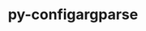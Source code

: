 ---
title: "py-configargparse"
layout: cache
categories: [package, develop]
meta: {"versions": ["1.7"], "compilers": ["apple-clang@=15.0.0", "gcc@=10.2.1", "gcc@=7.3.1", "gcc@=7.5.0"], "oss": ["amzn2", "centos7", "ubuntu18.04", "ventura"], "platforms": ["darwin", "linux"], "targets": ["aarch64", "neoverse_n1", "x86_64_v3"], "stacks": ["aws-isc", "aws-isc-aarch64", "developer-tools", "developer-tools-darwin", "developer-tools-manylinux2014", "root"], "num_specs": 32, "num_specs_by_stack": {"root": 32, "developer-tools-darwin": 5, "aws-isc-aarch64": 12, "aws-isc": 6, "developer-tools-manylinux2014": 5, "developer-tools": 4}}
spec_details: [{"hash": "4537wy72ehtbxymnhxfqdlswmu33y6lr", "compiler": "apple-clang@=15.0.0", "versions": ["1.7"], "os": "ventura", "platform": "darwin", "target": "aarch64", "variants": ["build_system=python_pip"], "stacks": ["root", "developer-tools-darwin"], "size": "-", "tarball": "https://binaries.spack.io/develop/build_cache/darwin-ventura-aarch64/apple-clang-15.0.0/py-configargparse-1.7/darwin-ventura-aarch64-apple-clang-15.0.0-py-configargparse-1.7-4537wy72ehtbxymnhxfqdlswmu33y6lr.spack"}, {"hash": "agnndnikk4qxmomq3qdtnuqgnrnl2vyq", "compiler": "apple-clang@=15.0.0", "versions": ["1.7"], "os": "ventura", "platform": "darwin", "target": "aarch64", "variants": ["build_system=python_pip"], "stacks": ["root", "developer-tools-darwin"], "size": "-", "tarball": "https://binaries.spack.io/develop/build_cache/darwin-ventura-aarch64/apple-clang-15.0.0/py-configargparse-1.7/darwin-ventura-aarch64-apple-clang-15.0.0-py-configargparse-1.7-agnndnikk4qxmomq3qdtnuqgnrnl2vyq.spack"}, {"hash": "brgj223zkbrbessbnikna4wlgjw5nffj", "compiler": "apple-clang@=15.0.0", "versions": ["1.7"], "os": "ventura", "platform": "darwin", "target": "aarch64", "variants": ["build_system=python_pip"], "stacks": ["root", "developer-tools-darwin"], "size": "-", "tarball": "https://binaries.spack.io/develop/build_cache/darwin-ventura-aarch64/apple-clang-15.0.0/py-configargparse-1.7/darwin-ventura-aarch64-apple-clang-15.0.0-py-configargparse-1.7-brgj223zkbrbessbnikna4wlgjw5nffj.spack"}, {"hash": "smdsotkqxv772svhr5y3fsibha677kxw", "compiler": "apple-clang@=15.0.0", "versions": ["1.7"], "os": "ventura", "platform": "darwin", "target": "aarch64", "variants": ["build_system=python_pip"], "stacks": ["root", "developer-tools-darwin"], "size": "-", "tarball": "https://binaries.spack.io/develop/build_cache/darwin-ventura-aarch64/apple-clang-15.0.0/py-configargparse-1.7/darwin-ventura-aarch64-apple-clang-15.0.0-py-configargparse-1.7-smdsotkqxv772svhr5y3fsibha677kxw.spack"}, {"hash": "vtvcyhkhbgcfs4o2ut7abkoetiz6eagk", "compiler": "apple-clang@=15.0.0", "versions": ["1.7"], "os": "ventura", "platform": "darwin", "target": "aarch64", "variants": ["build_system=python_pip"], "stacks": ["root", "developer-tools-darwin"], "size": "-", "tarball": "https://binaries.spack.io/develop/build_cache/darwin-ventura-aarch64/apple-clang-15.0.0/py-configargparse-1.7/darwin-ventura-aarch64-apple-clang-15.0.0-py-configargparse-1.7-vtvcyhkhbgcfs4o2ut7abkoetiz6eagk.spack"}, {"hash": "2tougw5lcz63vwvqksesbrv6usk5qipd", "compiler": "gcc@=7.3.1", "versions": ["1.7"], "os": "amzn2", "platform": "linux", "target": "aarch64", "variants": ["build_system=python_pip"], "stacks": ["aws-isc-aarch64", "root"], "size": "-", "tarball": "https://binaries.spack.io/develop/build_cache/linux-amzn2-aarch64/gcc-7.3.1/py-configargparse-1.7/linux-amzn2-aarch64-gcc-7.3.1-py-configargparse-1.7-2tougw5lcz63vwvqksesbrv6usk5qipd.spack"}, {"hash": "6z2xn6brmcao7vhxe3hgmw3iznzwwbqx", "compiler": "gcc@=7.3.1", "versions": ["1.7"], "os": "amzn2", "platform": "linux", "target": "aarch64", "variants": ["build_system=python_pip"], "stacks": ["aws-isc-aarch64", "root"], "size": "-", "tarball": "https://binaries.spack.io/develop/build_cache/linux-amzn2-aarch64/gcc-7.3.1/py-configargparse-1.7/linux-amzn2-aarch64-gcc-7.3.1-py-configargparse-1.7-6z2xn6brmcao7vhxe3hgmw3iznzwwbqx.spack"}, {"hash": "aqkpqg6xr22pt6uclcxrjnqey3vmslsf", "compiler": "gcc@=7.3.1", "versions": ["1.7"], "os": "amzn2", "platform": "linux", "target": "aarch64", "variants": ["build_system=python_pip"], "stacks": ["aws-isc-aarch64", "root"], "size": "-", "tarball": "https://binaries.spack.io/develop/build_cache/linux-amzn2-aarch64/gcc-7.3.1/py-configargparse-1.7/linux-amzn2-aarch64-gcc-7.3.1-py-configargparse-1.7-aqkpqg6xr22pt6uclcxrjnqey3vmslsf.spack"}, {"hash": "jv3ncqxetbui65ns2htsrs5qffzom3jb", "compiler": "gcc@=7.3.1", "versions": ["1.7"], "os": "amzn2", "platform": "linux", "target": "aarch64", "variants": ["build_system=python_pip"], "stacks": ["aws-isc-aarch64", "root"], "size": "-", "tarball": "https://binaries.spack.io/develop/build_cache/linux-amzn2-aarch64/gcc-7.3.1/py-configargparse-1.7/linux-amzn2-aarch64-gcc-7.3.1-py-configargparse-1.7-jv3ncqxetbui65ns2htsrs5qffzom3jb.spack"}, {"hash": "nloipvwv6ojcfccjaiuulyxeffafstrm", "compiler": "gcc@=7.3.1", "versions": ["1.7"], "os": "amzn2", "platform": "linux", "target": "aarch64", "variants": ["build_system=python_pip"], "stacks": ["aws-isc-aarch64", "root"], "size": "-", "tarball": "https://binaries.spack.io/develop/build_cache/linux-amzn2-aarch64/gcc-7.3.1/py-configargparse-1.7/linux-amzn2-aarch64-gcc-7.3.1-py-configargparse-1.7-nloipvwv6ojcfccjaiuulyxeffafstrm.spack"}, {"hash": "xagnjqozlead6j2q2yaf5upcl22scqgc", "compiler": "gcc@=7.3.1", "versions": ["1.7"], "os": "amzn2", "platform": "linux", "target": "aarch64", "variants": ["build_system=python_pip"], "stacks": ["aws-isc-aarch64", "root"], "size": "-", "tarball": "https://binaries.spack.io/develop/build_cache/linux-amzn2-aarch64/gcc-7.3.1/py-configargparse-1.7/linux-amzn2-aarch64-gcc-7.3.1-py-configargparse-1.7-xagnjqozlead6j2q2yaf5upcl22scqgc.spack"}, {"hash": "2q52ilmyv45635xgcg3blre3wochvmsd", "compiler": "gcc@=7.3.1", "versions": ["1.7"], "os": "amzn2", "platform": "linux", "target": "neoverse_n1", "variants": ["build_system=python_pip"], "stacks": ["aws-isc-aarch64", "root"], "size": "-", "tarball": "https://binaries.spack.io/develop/build_cache/linux-amzn2-neoverse_n1/gcc-7.3.1/py-configargparse-1.7/linux-amzn2-neoverse_n1-gcc-7.3.1-py-configargparse-1.7-2q52ilmyv45635xgcg3blre3wochvmsd.spack"}, {"hash": "5jlqp7m7cgogvdqsnoozxhba3x2kaxkn", "compiler": "gcc@=7.3.1", "versions": ["1.7"], "os": "amzn2", "platform": "linux", "target": "neoverse_n1", "variants": ["build_system=python_pip"], "stacks": ["aws-isc-aarch64", "root"], "size": "-", "tarball": "https://binaries.spack.io/develop/build_cache/linux-amzn2-neoverse_n1/gcc-7.3.1/py-configargparse-1.7/linux-amzn2-neoverse_n1-gcc-7.3.1-py-configargparse-1.7-5jlqp7m7cgogvdqsnoozxhba3x2kaxkn.spack"}, {"hash": "d3427eokh5bq25imwnuy4lvv5gnjdhon", "compiler": "gcc@=7.3.1", "versions": ["1.7"], "os": "amzn2", "platform": "linux", "target": "neoverse_n1", "variants": ["build_system=python_pip"], "stacks": ["aws-isc-aarch64", "root"], "size": "-", "tarball": "https://binaries.spack.io/develop/build_cache/linux-amzn2-neoverse_n1/gcc-7.3.1/py-configargparse-1.7/linux-amzn2-neoverse_n1-gcc-7.3.1-py-configargparse-1.7-d3427eokh5bq25imwnuy4lvv5gnjdhon.spack"}, {"hash": "es5mknb22ielpwdcaqm3uxnh6awv22an", "compiler": "gcc@=7.3.1", "versions": ["1.7"], "os": "amzn2", "platform": "linux", "target": "neoverse_n1", "variants": ["build_system=python_pip"], "stacks": ["aws-isc-aarch64", "root"], "size": "-", "tarball": "https://binaries.spack.io/develop/build_cache/linux-amzn2-neoverse_n1/gcc-7.3.1/py-configargparse-1.7/linux-amzn2-neoverse_n1-gcc-7.3.1-py-configargparse-1.7-es5mknb22ielpwdcaqm3uxnh6awv22an.spack"}, {"hash": "f3vz567c2vxxavxovrym5vnayozyvve4", "compiler": "gcc@=7.3.1", "versions": ["1.7"], "os": "amzn2", "platform": "linux", "target": "neoverse_n1", "variants": ["build_system=python_pip"], "stacks": ["aws-isc-aarch64", "root"], "size": "-", "tarball": "https://binaries.spack.io/develop/build_cache/linux-amzn2-neoverse_n1/gcc-7.3.1/py-configargparse-1.7/linux-amzn2-neoverse_n1-gcc-7.3.1-py-configargparse-1.7-f3vz567c2vxxavxovrym5vnayozyvve4.spack"}, {"hash": "oz7hvucu7ozlmb7oxvz3elx7ipajzvvi", "compiler": "gcc@=7.3.1", "versions": ["1.7"], "os": "amzn2", "platform": "linux", "target": "neoverse_n1", "variants": ["build_system=python_pip"], "stacks": ["aws-isc-aarch64", "root"], "size": "-", "tarball": "https://binaries.spack.io/develop/build_cache/linux-amzn2-neoverse_n1/gcc-7.3.1/py-configargparse-1.7/linux-amzn2-neoverse_n1-gcc-7.3.1-py-configargparse-1.7-oz7hvucu7ozlmb7oxvz3elx7ipajzvvi.spack"}, {"hash": "ahbzdlrzxedf2oyp5c3dfy7k2c6xh3vn", "compiler": "gcc@=7.3.1", "versions": ["1.7"], "os": "amzn2", "platform": "linux", "target": "x86_64_v3", "variants": ["build_system=python_pip"], "stacks": ["root", "aws-isc"], "size": "-", "tarball": "https://binaries.spack.io/develop/build_cache/linux-amzn2-x86_64_v3/gcc-7.3.1/py-configargparse-1.7/linux-amzn2-x86_64_v3-gcc-7.3.1-py-configargparse-1.7-ahbzdlrzxedf2oyp5c3dfy7k2c6xh3vn.spack"}, {"hash": "fyeosi3bffglcuzqxovfo62x7hn75blo", "compiler": "gcc@=7.3.1", "versions": ["1.7"], "os": "amzn2", "platform": "linux", "target": "x86_64_v3", "variants": ["build_system=python_pip"], "stacks": ["root", "aws-isc"], "size": "-", "tarball": "https://binaries.spack.io/develop/build_cache/linux-amzn2-x86_64_v3/gcc-7.3.1/py-configargparse-1.7/linux-amzn2-x86_64_v3-gcc-7.3.1-py-configargparse-1.7-fyeosi3bffglcuzqxovfo62x7hn75blo.spack"}, {"hash": "tqiz4kyusg4kas37m4diif5uxmrxpetd", "compiler": "gcc@=7.3.1", "versions": ["1.7"], "os": "amzn2", "platform": "linux", "target": "x86_64_v3", "variants": ["build_system=python_pip"], "stacks": ["root", "aws-isc"], "size": "-", "tarball": "https://binaries.spack.io/develop/build_cache/linux-amzn2-x86_64_v3/gcc-7.3.1/py-configargparse-1.7/linux-amzn2-x86_64_v3-gcc-7.3.1-py-configargparse-1.7-tqiz4kyusg4kas37m4diif5uxmrxpetd.spack"}, {"hash": "trnavfqlya6xd74n4qrgekza633dc6oj", "compiler": "gcc@=7.3.1", "versions": ["1.7"], "os": "amzn2", "platform": "linux", "target": "x86_64_v3", "variants": ["build_system=python_pip"], "stacks": ["root", "aws-isc"], "size": "-", "tarball": "https://binaries.spack.io/develop/build_cache/linux-amzn2-x86_64_v3/gcc-7.3.1/py-configargparse-1.7/linux-amzn2-x86_64_v3-gcc-7.3.1-py-configargparse-1.7-trnavfqlya6xd74n4qrgekza633dc6oj.spack"}, {"hash": "x5luedffocn2m6q2ec577tmnjdifeqos", "compiler": "gcc@=7.3.1", "versions": ["1.7"], "os": "amzn2", "platform": "linux", "target": "x86_64_v3", "variants": ["build_system=python_pip"], "stacks": ["root", "aws-isc"], "size": "-", "tarball": "https://binaries.spack.io/develop/build_cache/linux-amzn2-x86_64_v3/gcc-7.3.1/py-configargparse-1.7/linux-amzn2-x86_64_v3-gcc-7.3.1-py-configargparse-1.7-x5luedffocn2m6q2ec577tmnjdifeqos.spack"}, {"hash": "xzr5hb5ev5auhkox3vac7cp4og2vw2wg", "compiler": "gcc@=7.3.1", "versions": ["1.7"], "os": "amzn2", "platform": "linux", "target": "x86_64_v3", "variants": ["build_system=python_pip"], "stacks": ["root", "aws-isc"], "size": "-", "tarball": "https://binaries.spack.io/develop/build_cache/linux-amzn2-x86_64_v3/gcc-7.3.1/py-configargparse-1.7/linux-amzn2-x86_64_v3-gcc-7.3.1-py-configargparse-1.7-xzr5hb5ev5auhkox3vac7cp4og2vw2wg.spack"}, {"hash": "5bsyz5nukfop74o25brczsshuni5cnwi", "compiler": "gcc@=10.2.1", "versions": ["1.7"], "os": "centos7", "platform": "linux", "target": "x86_64_v3", "variants": ["build_system=python_pip"], "stacks": ["root", "developer-tools-manylinux2014"], "size": "-", "tarball": "https://binaries.spack.io/develop/build_cache/linux-centos7-x86_64_v3/gcc-10.2.1/py-configargparse-1.7/linux-centos7-x86_64_v3-gcc-10.2.1-py-configargparse-1.7-5bsyz5nukfop74o25brczsshuni5cnwi.spack"}, {"hash": "cxv4s6buzwpr4imaittzhdlja7teq3xd", "compiler": "gcc@=10.2.1", "versions": ["1.7"], "os": "centos7", "platform": "linux", "target": "x86_64_v3", "variants": ["build_system=python_pip"], "stacks": ["root", "developer-tools-manylinux2014"], "size": "-", "tarball": "https://binaries.spack.io/develop/build_cache/linux-centos7-x86_64_v3/gcc-10.2.1/py-configargparse-1.7/linux-centos7-x86_64_v3-gcc-10.2.1-py-configargparse-1.7-cxv4s6buzwpr4imaittzhdlja7teq3xd.spack"}, {"hash": "hehpzw2ssz5i2p7io7cma7jpllmxsz6e", "compiler": "gcc@=10.2.1", "versions": ["1.7"], "os": "centos7", "platform": "linux", "target": "x86_64_v3", "variants": ["build_system=python_pip"], "stacks": ["root", "developer-tools-manylinux2014"], "size": "-", "tarball": "https://binaries.spack.io/develop/build_cache/linux-centos7-x86_64_v3/gcc-10.2.1/py-configargparse-1.7/linux-centos7-x86_64_v3-gcc-10.2.1-py-configargparse-1.7-hehpzw2ssz5i2p7io7cma7jpllmxsz6e.spack"}, {"hash": "j7queorvoggotilr4clmrorxs2gqquer", "compiler": "gcc@=10.2.1", "versions": ["1.7"], "os": "centos7", "platform": "linux", "target": "x86_64_v3", "variants": ["build_system=python_pip"], "stacks": ["root", "developer-tools-manylinux2014"], "size": "-", "tarball": "https://binaries.spack.io/develop/build_cache/linux-centos7-x86_64_v3/gcc-10.2.1/py-configargparse-1.7/linux-centos7-x86_64_v3-gcc-10.2.1-py-configargparse-1.7-j7queorvoggotilr4clmrorxs2gqquer.spack"}, {"hash": "r7y5iqdomhr2agptqw6vmo2oeb3i3bsh", "compiler": "gcc@=10.2.1", "versions": ["1.7"], "os": "centos7", "platform": "linux", "target": "x86_64_v3", "variants": ["build_system=python_pip"], "stacks": ["root", "developer-tools-manylinux2014"], "size": "-", "tarball": "https://binaries.spack.io/develop/build_cache/linux-centos7-x86_64_v3/gcc-10.2.1/py-configargparse-1.7/linux-centos7-x86_64_v3-gcc-10.2.1-py-configargparse-1.7-r7y5iqdomhr2agptqw6vmo2oeb3i3bsh.spack"}, {"hash": "4cklzzru5m7vhjh5idbfjjgneh4vs2bm", "compiler": "gcc@=7.5.0", "versions": ["1.7"], "os": "ubuntu18.04", "platform": "linux", "target": "x86_64_v3", "variants": ["build_system=python_pip"], "stacks": ["root", "developer-tools"], "size": "-", "tarball": "https://binaries.spack.io/develop/build_cache/linux-ubuntu18.04-x86_64_v3/gcc-7.5.0/py-configargparse-1.7/linux-ubuntu18.04-x86_64_v3-gcc-7.5.0-py-configargparse-1.7-4cklzzru5m7vhjh5idbfjjgneh4vs2bm.spack"}, {"hash": "mpskhjjcegmzdabbxsruljiltebkzpqn", "compiler": "gcc@=7.5.0", "versions": ["1.7"], "os": "ubuntu18.04", "platform": "linux", "target": "x86_64_v3", "variants": ["build_system=python_pip"], "stacks": ["root", "developer-tools"], "size": "-", "tarball": "https://binaries.spack.io/develop/build_cache/linux-ubuntu18.04-x86_64_v3/gcc-7.5.0/py-configargparse-1.7/linux-ubuntu18.04-x86_64_v3-gcc-7.5.0-py-configargparse-1.7-mpskhjjcegmzdabbxsruljiltebkzpqn.spack"}, {"hash": "or6tkb6hw2z5nsqlmwc5hr3wojk6rwjs", "compiler": "gcc@=7.5.0", "versions": ["1.7"], "os": "ubuntu18.04", "platform": "linux", "target": "x86_64_v3", "variants": ["build_system=python_pip"], "stacks": ["root", "developer-tools"], "size": "-", "tarball": "https://binaries.spack.io/develop/build_cache/linux-ubuntu18.04-x86_64_v3/gcc-7.5.0/py-configargparse-1.7/linux-ubuntu18.04-x86_64_v3-gcc-7.5.0-py-configargparse-1.7-or6tkb6hw2z5nsqlmwc5hr3wojk6rwjs.spack"}, {"hash": "uycx2iwbakdxi4ilnvtg745cckvaouey", "compiler": "gcc@=7.5.0", "versions": ["1.7"], "os": "ubuntu18.04", "platform": "linux", "target": "x86_64_v3", "variants": ["build_system=python_pip"], "stacks": ["root", "developer-tools"], "size": "-", "tarball": "https://binaries.spack.io/develop/build_cache/linux-ubuntu18.04-x86_64_v3/gcc-7.5.0/py-configargparse-1.7/linux-ubuntu18.04-x86_64_v3-gcc-7.5.0-py-configargparse-1.7-uycx2iwbakdxi4ilnvtg745cckvaouey.spack"}]
---